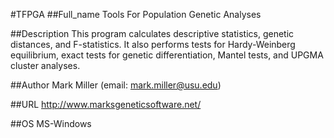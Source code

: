 #TFPGA
##Full_name
Tools For Population Genetic Analyses

##Description
This program calculates descriptive statistics, genetic distances, and F-statistics. It also performs tests for Hardy-Weinberg equilibrium, exact tests for genetic differentiation, Mantel tests, and UPGMA cluster analyses.

##Author
Mark Miller (email: mark.miller@usu.edu)

##URL
http://www.marksgeneticsoftware.net/

##OS
MS-Windows

